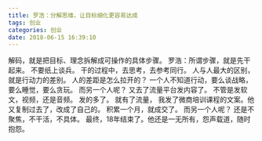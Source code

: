 ```yaml
---
title: 罗浩：分解思维，让目标细化更容易达成
tags: 创业
categories: 创业
date: 2018-06-15 16:39:10
---
```


解码，就是把目标、理念拆解成可操作的具体步骤。
罗浩：所谓步骤，就是先干起来。
不要纸上谈兵。
干的过程中，去思考，去参考同行。
人与人最大的区别，就是行动力的差别。
人的差距是怎么拉开的？
一个人不知道行动，要么谈战略，要么睡觉，要么贪玩。
而另一个人呢？
又去了流量平台发内容了。
不管是发软文，视频，还是音频。
发的多了。
就有了流量，
我发了微商培训课程的文案。他又复制过去了，改成了自己的。
积累一个月，就成交了。
而另一个人呢？
还是不聚焦，不干活，不具体。
最终，18年结束了。他还是一无所有，怨声载道，随时抱怨。